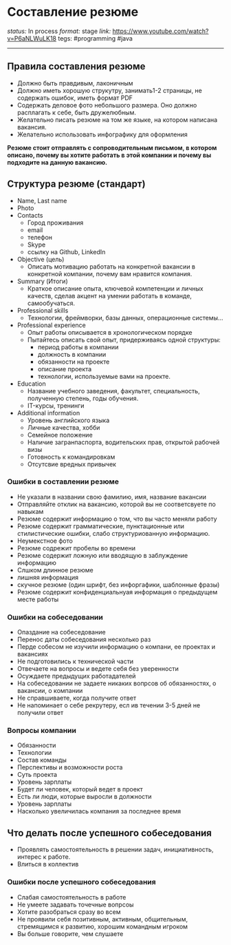 # Составление резюме
*status:* In process
*format:* stage
*link:* https://www.youtube.com/watch?v=P6aNLWuLK18
tegs: #programming #java 

---
## Правила составления резюме
- Должно быть правдивым, лаконичным
- Должно иметь хорошую струкутру, занимать1-2 страницы, не содержать ошибок, иметь формат PDF
- Содержать деловое фото небольшого размера. Оно должно расплагать к себе, быть дружелюбным.
- Желательно писать резюме на том же языке, на котором написана вакансия.
- Желательно использовать инфографику для оформления


**Резюме стоит отправлять с сопроводительным письмом, в котором описано, почему вы хотите работать в этой компании и почему вы подходите на данную вакансию.**

## Структура резюме (стандарт)
- Name, Last name
- Photo
- Contacts 
	- Город проживания
	- email
	- телефон
	- Skype
	- ссылку на Github, LinkedIn
- Objective (цель)
	- Описать мотивацию работать на конкретной вакансии в конкретной компании, почему вам нравится компания.
- Summary (Итоги)
	- Краткое описание опыта, ключевой компетенции и личных качеств, сделав акцент на умении работать в команде, самообучаться.
- Professional skills
	- Технологии, фреймворки, базы данных, операционные системы...
- Professional experience
	- Опыт работы описывается в хронологическом порядке
	- Пытайтесь описать свой опыт, придерживаясь одной структуры:
		- период работы в компании
		- должность в компании
		- обязанности на проекте
		- описание проекта
		- технологии, используемые вами на проекте.
- Education
	- Название учебного заведения, факультет, специальность, полученную степень, годы обучения.
	- IT-курсы, тренинги
- Additional information
	- Уровень английского языка
	- Личные качества, хобби
	- Семейное положение
	- Наличие загранпаспорта, водительских прав, открытой рабочей визы
	- Готовность к командировкам
	- Отсутсвие вредных привычек

### Ошибки в составлении резюме
- Не указали в названии свою фамилию, имя, название вакансии
- Отправляйте отклик на вакансию, которой вы не соответсвуете по навыкам
- Резюме содержит информацию о том, что вы часто меняли работу
- Резюме содержит грамматические, пунктационные или стилистические ошибки, слабо структуриованную информацию.
- Неумекстное фото
- Резюме содрежит пробелы во времени
- Резюме содержит ложную или вводящую в заблуждение информацию
- Слшком длинное резюме
- лишняя информация
- скучное резюме (один шрифт, без инфоргафики, шаблонные фразы)
- Резюме содержит конфиденциальнуая информация о предыдущем месте работы

### Ошибки на собеседовании
- Опаздание на собеседование
- Перенос даты собеседования несколько раз
- Перде собесом не изучили информацию о компани, ее проектах и вакансиях
- Не подготовились к технической части
- Отвечаете на вопросы и ведете себя без уверенности
- Осуждаете предыдущих работадателей
- На собеседовании не задаете никаких вопрсов об обязанностях, о вакансии, о компании
- Не справшиваете, когда получите ответ
- Не напоминает о себе рекрутеру, есл ив течении 3-5 дней не получили ответ

### Вопросы компании
- Обязанности
- Технологии
- Состав команды
- Перспективы и возможности роста
- Суть проекта
- Уровень зарплаты
- Будет ли человек, который ведет в проект 
- Есть ли люди, которые выросли в должности
- Уровень зарплаты
- Насколько увеличилась компания за последнее время

## Что делать после успешного собеседования
- Проявлять самостоятельность в решении задач, инициативность, интерес к работе.
- Влиться в коллектив

### Ошибки после успешного собеседования
- Слабая самостоятельность в работе
- Не умеете задавать точечные вопрсоы
- Хотите разобраться сразу во всем
- Не проявили себя позитивным, активным, общительным, стремящимся к развитию, хорошим командным игроком
- Вы больше говорите, чем слушаете
